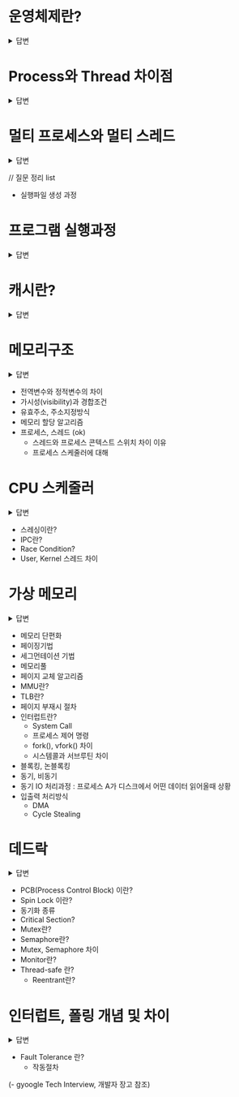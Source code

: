 # 운영체제란?
<details>
<summary>답변</summary>

* 사용자에게는 인터페이스를 제공하고 컴퓨터 시스템의 자원을 효율적으로 관리하는 소프트웨어 (내 답변)
* 일반적으로 하드웨어를 관리하고, 응용 프로그램과 하드웨어 사이에서 인터페이스 역할을 하며 시스템의 동작을 제어하는 시스템 소프트웨어  (검색 답변)
* 시스템의 자원과 동작을 관리하는 소프트웨어로 프로세스, 저장장치, 네트워킹, 사용자, 하드웨어를 관리함 (장고 답변)

  * 역할
  1. 프로세스 관리
  2. 저장장치 관리
  3. 네트워킹
  4. 사용자 관리
  5. 디바이스 드라이버

</details>

# Process와 Thread 차이점
<details>
<summary>답변</summary>

* 프로세스는 프로그램을 메모리 상에서 실행중인 작업단위를 말하고, 스레드는 프로세스 안에서 실행되는 여러 흐름 단위
* 프로세스는 메모리와 CPU를 프로세스마다 할당받아서 사용, 스레드는 프로세스 안에서 다른 스레드와 메모리와 CPU를 공유해서 사용

</details>

# 멀티 프로세스와 멀티 스레드
<details>
<summary>답변</summary>

* 멀티 프로세스는 하나의 컴퓨터에 여러 CPU 장착해서 여러 프로세스들을 동시에 처리(병렬)
  * 안정성은 높지만, 각각 독립된 메모리 영역을 갖고 있어, 작업량이 많으면 오버헤드 발생, context switching(프로세스를 바꾸는 과정에서 상태 정보를 저장하고 복원하는 일련의 과정)으로 인한 성능 저하
* 멀티 스레드는 하나의 응용 프로그램에서 여러 스레드를 구성해서 각 스레드가 하나의 작업을 처리함, 공유 메모리를 통해 다수의 작업을 동시에 처리
  * 시간, 자원 손실이 감소, 전역 변수와 정적 변수 자료 공유 가능하나 안정성 문제가 있음

</details>

// 질문 정리 list
- 실행파일 생성 과정

# 프로그램 실행과정
<details>
<summary>답변</summary>

* 프로그램을 실행하면, 하드디스크에서 메모리로 저장이 되고, 연산을 위해 메모리에서 CUP로 Fetch됩니다.(메인 메모리 -> CUP내부로 옮기는 것)
* 명령어 수행을 위해서 Control Unit이 명령어에서 바이너리 코드로 Decode(해석)한 후, ALU에서 Execution(연산) 후 연산된 값을 레지스터에 저장
* 위 과정이 명령어 사이클, fetch -> decode -> 간접 주소일 경우 메모리로부터 유효 주소 읽어 옴 -> 명령어 실행
</details>


# 캐시란?
<details>

<summary>답변</summary>

* 메모리와 CPU 간의 속도 차이를 완화하기 위해서 메모리의 데이터를 미리 가져와 저장해두는 임시 장소를 말합니다.
* CPU가 미리 사용할 것으로 예상되는 데이터(재접근시)를 미리 가져다 놓음. (CPU내부에 존재, CPU내부 버스의 속도로 작동)
* 사용할 데이터가 있을 캐시에 있을 경우는 캐시 히트, 없으면 캐시 미스라고 함
* 캐시 히트를 높이는 법 중 하나는 캐시 용량을 늘리기
* 캐시 라인은 캐시에 저장하는 데이터를 데이터의 메모리 주소를 함께 저장해서 빠르게 접근하는 것을 말합니다.
</details>


# 메모리구조
<details>
<summary>답변</summary>

* 메모리 구조에는 크게 네가지 종류가 존재, Code, Data, Heap, Stack
* Code는 소스코드가 들어가는 부분 / 코드 자체를 구성하는 메모리 영역(프로그램 명령)
* Data는 전역변수, 정적변수가 할당되는 부분 / 배열도
* Heap은 사용자가 직접 관리하는 영역으로 데이터가 동적으로 할당되는 공간
* Stack은 함수의 호출정보, 지역변수, 매개변수들이 저장됨

</details>

  - 전역변수와 정적변수의 차이
  - 가시성(visibility)과 경합조건
  - 유효주소, 주소지정방식
  - 메모리 할당 알고리즘
- 프로세스, 스레드 (ok)
  - 스레드와 프로세스 콘텍스트 스위치 차이 이유
  - 프로세스 스케줄러에 대해
# CPU 스케줄러
<details>
<summary>답변</summary>

* 준비큐에 있는 프로세스에 대해서 CPU를 할당하는 방법으로 크게 다섯가지가 존재, FCFS, SJF, SRT, Priority Scheduling, Round Robin
* FCFS(First Come First Served) - 먼저 온 순서대로 처리, 비선점형 스케줄링
* SJF(Shortest Job First) - 다른 프로세스가 도착해도 CPU burst time이 짧은 프로세스에 선 할당, 빈선점형 스케줄링
* SRT(Shotest Remaining Time) - CPU할당 받을때 프로세스의 남은 작업시간이 가장 적은 프로세스를 선택
* Priority Scheduling - 우선순위가 가장 높은 프로세스에 CPU를 할당하는 스케줄링, 우선순위는 정수로 표현, 낮을 수록 높음, 선정형, 비선점형 둘다 존재
* Round Robin - 한 프로세스가 할당 받은 시간동안 작업 후 작업을 끝내지 못하면 작업 큐 뒤로 가서 작업차례를 기다리는 방식
</details>

  - 스레싱이란?
  - IPC란?
  - Race Condition?
  - User, Kernel 스레드 차이

# 가상 메모리
<details>
<summary>답변</summary>

* 모든 프로세스에서 메모리를 할당하기에는 메모리의 크기가 한계가 있어서 프로세스에서 사용하는 부분만 메모리에 올리고, 나머지는 디스크에 보관하는 기법을 가상 메모리라고 함

</details>

  - 메모리 단편화
  - 페이징기법
  - 세그먼테이션 기법
  - 메모리풀
  - 페이지 교체 알고리즘
  - MMU란?
  - TLB란?
  - 페이지 부재시 절차
- 인터럽트란?	
  - System Call
  - 프로세스 제어 명령
  - fork(), vfork() 차이
  - 시스템콜과 서브루틴 차이
- 블록킹, 논블록킹
- 동기, 비동기
- 동기 IO 처리과정 : 프로세스 A가 디스크에서 어떤 데이터 읽어올때 상황
- 입출력 처리방식
  - DMA
  - Cycle Stealing
# 데드락
<details>
<summary>답변</summary>

* 데드락은 프로세스가 자원을 얻지 못해서 다음 작업을 못하는 상태
* 상호배제, 점유대기, 비선점, 순환대기 네가지 조건이 동시에 발생해야 성립가능
* 데드락 해결 방법에는 데드락 상태 예방, 상태 회피, 상태 검출, 상태 회복이 있습니다.
* 회피 기법은 프로세스가 자원 할당시 어느 수준 이상의 자원을 나누어주면 교착상태가 발생하는지 파악하여 그 수준 이하로 자원을 나눠주는 방법을 말합니다.
  - 해결경험?
</details>


- PCB(Process Control Block) 이란?
- Spin Lock 이란?
- 동기화 종류
- Critical Section?	
- Mutex란?
- Semaphore란?
- Mutex, Semaphore 차이
- Monitor란?
- Thread-safe 란?
  - Reentrant란?

# 인터럽트, 폴링 개념 및 차이
<details>
<summary>답변</summary>

* CPU의 작업과 저장장치의 데이터 이동을 입출력 관리자가 독립적으로 운영함으로써 시스템의 효율을 높히는 데, 이때 입출력 관리자가 CPU에 보내는 작업완료 신호
* 프로그램 실행 중 예기치 않은 상황이 발생할 경우 현재 실행 중인 작업을 즉시 중단하고, 발생된 상황에 대한 우선 처리가 필요함을 CPU에게 알리는 것
* 외/내부 입력장치는 CPU 하드웨어의 신호에 의해 발생, 소프트웨어 인터럽트는 명령어의 수행에 의해 발생
* 폴링 방식은 사용자가 명령어를 사용해 입력 핀의 값을 계속 읽어 변화를 알아내는 방식
* 인터럽트 방식은 MCU 자체가 하드웨어적으로 변화를 체크하여 변화 시에만 일정한 동작을 하는 방식
* 인터럽트 방식은 하드웨어로 지원을 받아야하는 제약이 있지만, 폴링에 비해 신속하게 대응 가능, 실시간 대응이 필요할 때 필수 기능
* 인터럽트는 발생시기를 예측하기 힘든 경우에 컨트롤러가 가장 빠르게 대응할 수 있는 방법
</details>

- Fault Tolerance 란?
  - 작동절차

(- gyoogle Tech Interview, 개발자 장고 참조)